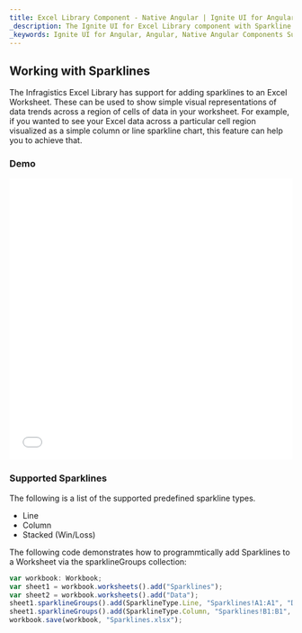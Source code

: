 ```yaml
---
title: Excel Library Component - Native Angular | Ignite UI for Angular
_description: The Ignite UI for Excel Library component with Sparkline support.
_keywords: Ignite UI for Angular, Angular, Native Angular Components Suite, Native Angular Controls, Native Angular Components, Native Angular Components Library, Angular Excel Library, Angular Excel Library Example, Angular Excel Library Component, Angular Excel Engine, Sparkline
---
```


## Working with Sparklines

The Infragistics Excel Library has support for adding sparklines to an Excel Worksheet. These can be used to show simple visual representations of data trends across a region of cells of data in your worksheet. For example, if you wanted to see your Excel data across a particular cell region visualized as a simple column or line sparkline chart, this feature can help you to achieve that.

### Demo

<div class="sample-container" style="height: 500px">
    <iframe id="excel-library-overview-sample-iframe" 
	src='{environment:demosBaseUrl}/excel-library/working-with-sparklines' 
	width="100%" height="100%" seamless frameBorder="0" onload="onSampleIframeContentLoaded(this);"></iframe>
</div>

<div class="divider--half"></div>

### Supported Sparklines

The following is a list of the supported predefined sparkline types.

-   Line
-   Column
-   Stacked (Win/Loss)

The following code demonstrates how to programmtically add Sparklines to a Worksheet via the sparklineGroups collection:

```typescript
var workbook: Workbook;
var sheet1 = workbook.worksheets().add("Sparklines");
var sheet2 = workbook.worksheets().add("Data");
sheet1.sparklineGroups().add(SparklineType.Line, "Sparklines!A1:A1", "Data!A2:A11"); 
sheet1.sparklineGroups().add(SparklineType.Column, "Sparklines!B1:B1", "Data!A2:A11"); 
workbook.save(workbook, "Sparklines.xlsx");
```
